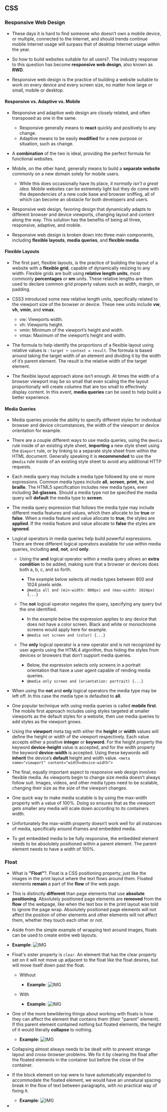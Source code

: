 ## CSS

### Responsive Web Design

* These days it is hard to find someone who doesn’t own a mobile device, or multiple, connected to the Internet, and should trends continue mobile Internet usage will surpass that of desktop Internet usage within the year.

* So how to build websites suitable for all users?. The industry response to this question has become **responsive web design**, also known as **RWD**.

* Responsive web design is the practice of building a website suitable to work on every device and every screen size, no matter how large or small, mobile or desktop.

#### Responsive vs. Adaptive vs. Mobile

* Responsive and adaptive web design are closely related, and often transposed as one in the same.
  * Responsive generally means to **react** quickly and positively to any change.
  * Adaptive means to be easily **modified** for a new purpose or situation, such as change. 

* A **combination** of the two is ideal, providing the perfect formula for functional websites.

* Mobile, on the other hand, generally means to build a **separate website** commonly on a new domain solely for mobile users.
  * While this does occasionally have its place, *it normally isn’t a great idea*. Mobile websites can be extremely light but they do come with the dependencies of a new code base and browser sniffing, all of which can become an obstacle for both developers and users.

* Responsive web design, favoring design that dynamically adapts to different browser and device viewports, changing layout and content along the way. This solution has the benefits of being all three, responsive, adaptive, and mobile.

* Responsive web design is broken down into three main components, including **flexible layouts**, **media queries**, and **flexible media**. 


#### Flexible Layouts

* The first part, flexible layouts, is the practice of building the layout of a website with a **flexible grid**, capable of dynamically resizing to any width. Flexible grids are built using **relative length units**, most commonly **percentages** or **em** units. These relative lengths are then used to declare common grid property values such as width, margin, or padding.

* CSS3 introduced some new relative length units, specifically related to the viewport size of the browser or device. These new units include **vw**, **vh**, **vmin**, and **vmax**.
  * vw: Viewports width.
  * vh: Viewports height.
  * vmin: Minimum of the viewport’s height and width.
  * vmax: Maximum of the viewport’s height and width.

* The formula to help identify the proportions of a flexible layout using relative values is : `target ÷ context = result`. The formula is based around taking the target width of an element and dividing it by the width of it’s parent element. The result is the relative width of the target element.

* The flexible layout approach alone isn’t enough. At times the width of a browser viewport may be so small that even scaling the the layout proportionally will create columns that are too small to effectively display content. In this event, **media queries** can be used to help build a better experience.


#### Media Queries

* Media queries provide the ability to specify different styles for individual browser and device circumstances, the width of the viewport or device orientation for example.

* There are a couple different ways to use media queries, using the `@media` rule inside of an existing style sheet, **importing** a new style sheet using the `@import` rule, or by linking to a separate style sheet from within the HTML document. Generally speaking it is **recommended** to use the `@media` rule inside of an existing style sheet to avoid any additional HTTP requests.

* Each media query may include a media type followed by one or more expressions. Common media types include **all**, **screen**, **print**, **tv**, and **braille**. The HTML5 specification includes new media types, even including **3d-glasses**. Should a media type not be specified the media query will **default** the media type to **screen**.

* The media query expression that follows the media type may include different media features and values, which then allocate to be **true** or **false**. When a media feature and value allocate to **true**, the styles are **applied**. If the media feature and value allocate to **false** the styles are **ignored**.

* Logical operators in media queries help build powerful expressions. There are three different logical operators available for use within media queries, including **and**, **not**, and **only**.
  * Using the **and** logical operator within a media query allows an **extra condition** to be added, making sure that a browser or devices does both a, b, c, and so forth.
    * The example below selects all media types between 800 and 1024 pixels wide.
    * `@media all and (min-width: 800px) and (max-width: 1024px) {...}`

  * The **not** logical operator negates the query, specifying any query but the one identified. 
    * In the example below the expression applies to any device that does not have a color screen. Black and white or monochrome screens would apply here for example.
    * `@media not screen and (color) {...}`

  * The **only** logical operator is a new operator and is not recognized by user agents using the HTML4 algorithm, thus hiding the styles from devices or browsers that don’t support media queries. 
    * Below, the expression selects only screens in a portrait orientation that have a user agent capable of rending media queries.
    * `@media only screen and (orientation: portrait) {...}`

* When *using* the **not** and **only** logical operators the media type may be left off. In this case the media type is defaulted to **all**.

* One popular technique with using media queries is called **mobile first**. The mobile first approach includes using styles targeted at smaller viewports as the default styles for a website, then use media queries to add styles as the viewport grows.

* Using the **viewport** meta tag with either the **height** or **width** values will define the height or width of the viewport respectively. Each value accepts either a positive **integer** or **keyword**. For the height property the keyword **device-height** value is accepted, and for the width property the keyword **device-width** is accepted. Using these keywords will **inherit** the device’s **default** height and width value. `<meta name="viewport" content="width=device-width">`

* The final, equally important aspect to responsive web design involves flexible media. As viewports begin to change size media doesn’t always follow suit. Images, videos, and other media types need to be scalable, changing their size as the size of the viewport changes.

* One quick way to make media scalable is by using the max-width property with a value of 100%. Doing so ensures that as the viewport gets smaller any media will scale down according to its containers width.

* Unfortunately the max-width property doesn’t work well for all instances of media, specifically around iframes and embedded media. 

* To get embedded media to be fully responsive, the embedded element needs to be absolutely positioned within a parent element. The parent element needs to have a width of 100%.



### Float

* What is **"Float"**?. Float is a CSS positioning property, just like the images in the print layout where the text flows around them. Floated elements **remain** a part of the **flow** of the web page.

* This is distinctly **different** than page elements that use **absolute positioning**. Absolutely positioned page elements are **removed** from the **flow** of the webpage, like when the text box in the print layout was told to ignore the page wrap. Absolutely positioned page elements will not affect the position of other elements and other elements will not affect them, whether they touch each other or not.

* Aside from the simple example of wrapping text around images, floats can be used to create entire web layouts.

* **Example**: ![IMG](float.jpg)

* Float's sister property is `clear`. An element that has the clear property set on it will not move up adjacent to the float like the float desires, but will move itself down past the float.
  * Without
    * **Example**: ![IMG](clear1.jpg)

  * With
    * **Example**: ![IMG](clear2.jpg)

* One of the more bewildering things about working with floats is how they can affect the element that contains them (their "parent" element). If this parent element contained nothing but floated elements, the height of it would literally **collapse** to nothing.
  * **Example**: ![IMG](collapsed.jpg)

* Collapsing almost always needs to be dealt with to prevent strange layout and cross-browser problems. We fix it by clearing the float after the floated elements in the container but before the close of the container.

* If the block element on top were to have automatically expanded to accommodate the floated element, we would have an unnatural spacing break in the flow of text between paragraphs, with no practical way of fixing it.
  * **Example**: ![IMG](unnaturalspace.jpg)

* 